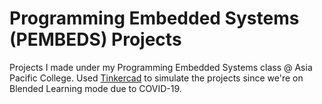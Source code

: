 # Programming Embedded Systems (PEMBEDS) Projects

Projects I made under my Programming Embedded Systems class @ Asia Pacific College. Used [Tinkercad](https://www.tinkercad.com) to simulate the projects since we're on Blended Learning mode due to COVID-19.

